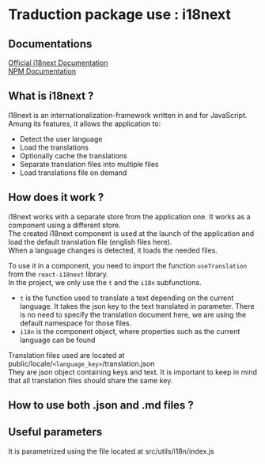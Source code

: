 # Traduction package use : i18next
## Documentations
[Official i18next Documentation](https://www.i18next.com/)  
[NPM Documentation](https://www.npmjs.com/package/i18next)

## What is i18next ?
I18next is an internationalization-framework written in and for JavaScript.  
Amung its features, it allows the application to:
* Detect the user language
* Load the translations
* Optionally cache the translations
* Separate translation files into multiple files
* Load translations file on demand

## How does it work ?
i18next works with a separate store from the application one. It works as a component using a different store.    
The created i18next component is used at the launch of the application and load the default translation file (english files here).  
When a language changes is detected, it loads the needed files.

To use it in a component, you need to import the function `useTranslation` from the `react-i18next` library.  
In the project, we only use the `t` and the `i18n` subfunctions.
* `t` is the function used to translate a text depending on the current language. It takes the json key to the text translated in parameter. There is no need to specify the translation document here, we are using the default namespace for those files.
* `i18n` is the component object, where properties such as the current language can be found

Translation files used are located at public/locale/`<language_key>`/translation.json  
They are json object containing keys and text. It is important to keep in mind that all translation files should share the same key.

## How to use both .json and .md files ?

## Useful parameters
It is parametrized using the file located at src/utils/i18n/index.js
